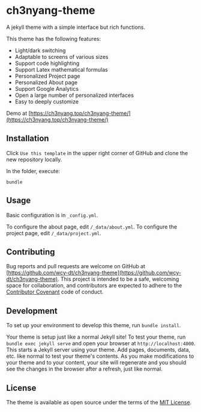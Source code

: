 # ch3nyang-theme

A jekyll theme with a simple interface but rich functions.

This theme has the following features:

- Light/dark switching
- Adaptable to screens of various sizes
- Support code highlighting
- Support Latex mathematical formulas
- Personalized Project page
- Personalized About page
- Support Google Analytics
- Open a large number of personalized interfaces
- Easy to deeply customize

Demo at [https://ch3nyang.top/ch3nyang-theme/](https://ch3nyang.top/ch3nyang-theme/)

## Installation

Click `Use this template` in the upper right corner of GitHub and clone the new repository locally.

In the folder, execute:

```shell
bundle
```

## Usage

Basic configuration is in `_config.yml`.

To configure the about page, edit `/_data/about.yml`.
To configure the project page, edit `/_data/project.yml`.

## Contributing

Bug reports and pull requests are welcome on GitHub at [https://github.com/wcy-dt/ch3nyang-theme](https://github.com/wcy-dt/ch3nyang-theme). This project is intended to be a safe, welcoming space for collaboration, and contributors are expected to adhere to the [Contributor Covenant](https://www.contributor-covenant.org/) code of conduct.

## Development

To set up your environment to develop this theme, run `bundle install`.

Your theme is setup just like a normal Jekyll site! To test your theme, run `bundle exec jekyll serve` and open your browser at `http://localhost:4000`. This starts a Jekyll server using your theme. Add pages, documents, data, etc. like normal to test your theme's contents. As you make modifications to your theme and to your content, your site will regenerate and you should see the changes in the browser after a refresh, just like normal.

## License

The theme is available as open source under the terms of the [MIT License](https://opensource.org/licenses/MIT).
